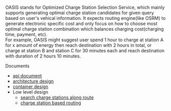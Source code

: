 OASIS stands for Optimized Charge Station Selection Service, which mainly supports generating optimal charge station candidates for given query based on user's vehical information. It expects routing engine(like OSRM) to generate electronic specific cost and only focus on how to choose most optimal charge station combination which balances charging cost(charging time, payment, etc).  
For example, OASIS might suggest user spend 1 hour to charge at station A for x amount of energy then reach destination with 2 hours in total, or charge at station B and station C for 30 minutes each and reach destination with duration of 2 hours 10 minutes.

Documents
- [api document](./api.md)
- [architecture design](./architecture_design.md)
- [container design](./container_design.md)
- Low level design
  + [search charge stations along route](./search_chargestations_along_route.md)
  + [charge station based routing](./charge_station_based_routing.md)

